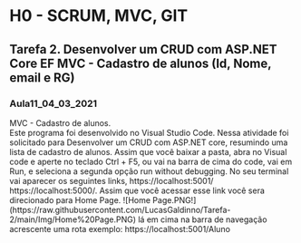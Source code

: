 <h1><strong>H0 - SCRUM, MVC, GIT</strong></h1>
<h2>Tarefa 2. Desenvolver um CRUD com ASP.NET Core EF MVC - Cadastro de alunos (Id, Nome, email e RG)</h2>
<h3>Aula11_04_03_2021</h3>
MVC - Cadastro de alunos.<br>
Este programa foi desenvolvido no Visual Studio Code.
Nessa atividade foi solicitado para Desenvolver um CRUD com ASP.NET core, resumindo uma lista de cadastro de alunos.
Assim que você baixar a pasta, abra no Visual code e aperte no teclado Ctrl + F5, ou vai na barra de cima do code, vai em
Run, e seleciona a segunda opção run without debugging. No seu terminal vai aparecer os seguintes links, https://localhost:5001/
https://localhost:5000/. Assim que você acessar esse link você sera direcionado para Home Page.
![Home Page.PNG!](https://raw.githubusercontent.com/LucasGaldinno/Tarefa-2/main/Img/Home%20Page.PNG)
lá em cima na barra de navegação acrescente uma rota exemplo: https://localhost:5001/Aluno

